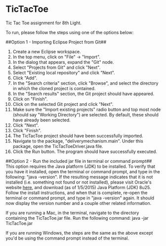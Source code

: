 TicTacToe
=========

Tic Tac Toe assignment for 8th Light.

To run, please follow the steps using one of the options below:

##Option 1 - Importing Eclipse Project from Git##
1. Create a new Eclipse workspace.
2. In the top menu, click on "File" -> "Import".
3. In the dialog that appears, expand the "Git" node.
4. Select "Projects from Git" and click "Next".
5. Select "Existing local repository" and click "Next".
6. Click "Add".
7. In the "Search criteria" section, click "Browse", and select the directory in which the cloned project is contained.
8. In the "Search results" section, the Git project should have appeared.
9. Click on "Finish".
10. Click on the selected Git project and click "Next".
11. Make sure the "Import existing projects" radio button and top most node (should say "Working Directory") are selected.  By default, these should have already been selected.
12. Click "Next".
13. Click "Finish".
14. The TicTacToe project should have been successfully imported.
15. Navigate to the package, "deliverymechanism.main".  Under this package, open the TicTacToeDriver.java file.
16. Click the Run button.  The program should have successfully executed.

##Option 2 - Run the included jar file in terminal or command prompt##
This option requires the Java platform (JDK) to be installed.  To verify that you have it installed, open the terminal or command prompt, and type in the following: "java -version".  If the resulting message indicates that it is not installed (i.e. something not found or not installed), please visit Oracle's website [here](http://www.oracle.com/technetwork/java/javase/downloads/index.html), and download (as of 1/5/2015) Java Platform (JDK) 8u25.  Follow the install instructions, and when that is complete, re-open the terminal or command prompt, and type in "java -version" again.  It should now display the version number and a couple other related information.

If you are running a Mac, in the terminal, navigate to the directory containing the TicTacToe.jar file.
Run the following command: java -jar TicTacToe.jar

If you are running Windows, the steps are the same as the above except you'd be using the command prompt instead of the terminal.
